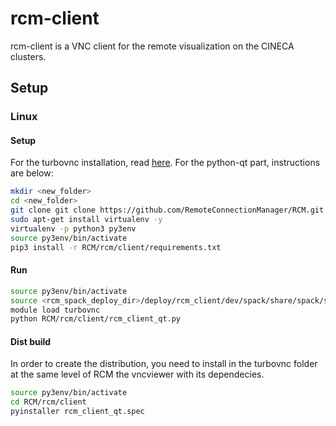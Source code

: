 # rcm-client
rcm-client is a VNC client for the remote visualization on the CINECA clusters.

## Setup

### Linux 

#### Setup

For the turbovnc installation, read [here](https://github.com/RemoteConnectionManager/RCM_spack_deploy/tree/dev/recipes/hosts/ws_mint).
For the python-qt part, instructions are below:

```sh
mkdir <new_folder>
cd <new_folder>
git clone git clone https://github.com/RemoteConnectionManager/RCM.git
sudo apt-get install virtualenv -y
virtualenv -p python3 py3env
source py3env/bin/activate
pip3 install -r RCM/rcm/client/requirements.txt
```

#### Run
```sh
source py3env/bin/activate
source <rcm_spack_deploy_dir>/deploy/rcm_client/dev/spack/share/spack/setup-env.sh
module load turbovnc
python RCM/rcm/client/rcm_client_qt.py
```

#### Dist build
In order to create the distribution, you need to install in the turbovnc folder at the same level of RCM
the vncviewer with its dependecies.

```sh
source py3env/bin/activate
cd RCM/rcm/client
pyinstaller rcm_client_qt.spec
```
